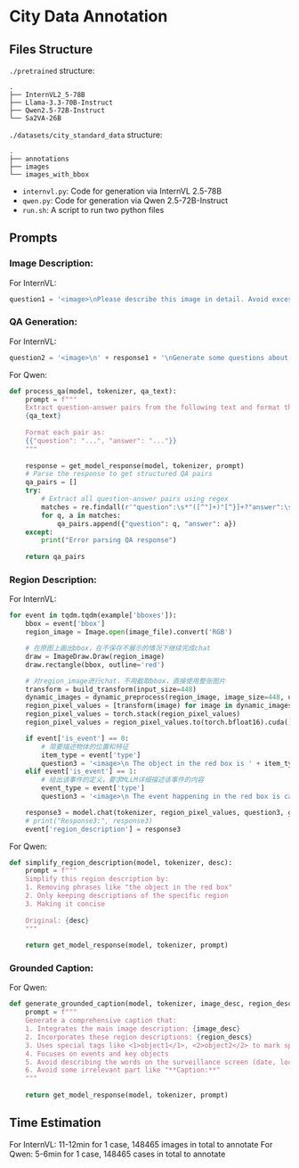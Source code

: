 # City Data Annotation

## Files Structure

`./pretrained` structure:

```
.
├── InternVL2_5-78B
├── Llama-3.3-70B-Instruct
├── Qwen2.5-72B-Instruct
└── Sa2VA-26B
```

`./datasets/city_standard_data` structure:

```
.
├── annotations
├── images
└── images_with_bbox
```

- `internvl.py`: Code for generation via InternVL 2.5-78B
- `qwen.py`: Code for generation via Qwen 2.5-72B-Instruct
- `run.sh`: A script to run two python files 

## Prompts

### Image Description:

For InternVL:

```python
question1 = '<image>\nPlease describe this image in detail. Avoid excessively long and detailed expressions, condense them into a single paragraph without describing the words on the surveillance screen (date, location, etc.) and without describing the words that appear on the screen (content of the sign, etc.)'
```

### QA Generation:

For InternVL:

```python
question2 = '<image>\n' + response1 + '\nGenerate some questions about the image content and give the answer. Avoid describing the words on the surveillance screen (date, location, etc.) and the words that appear on the screen (content of the sign, etc.)'
```

For Qwen:

```python
def process_qa(model, tokenizer, qa_text):
    prompt = f"""
    Extract question-answer pairs from the following text and format them as JSON:
    {qa_text}
    
    Format each pair as:
    {{"question": "...", "answer": "..."}}
    """
    
    response = get_model_response(model, tokenizer, prompt)
    # Parse the response to get structured QA pairs
    qa_pairs = []
    try:
        # Extract all question-answer pairs using regex
        matches = re.findall(r'"question":\s*"([^"]+)"[^}]+?"answer":\s*"([^"]+)"', response)
        for q, a in matches:
            qa_pairs.append({"question": q, "answer": a})
    except:
        print("Error parsing QA response")
    
    return qa_pairs
```

### Region Description:

For InternVL:

```python
for event in tqdm.tqdm(example['bboxes']):
    bbox = event['bbox']
    region_image = Image.open(image_file).convert('RGB')

    # 在原图上画出bbox，在不保存不展示的情况下继续完成chat
    draw = ImageDraw.Draw(region_image)
    draw.rectangle(bbox, outline='red')

    # 对region_image进行chat，不用截取bbox，直接使用整张图片
    transform = build_transform(input_size=448)
    dynamic_images = dynamic_preprocess(region_image, image_size=448, use_thumbnail=True, max_num=12)
    region_pixel_values = [transform(image) for image in dynamic_images]
    region_pixel_values = torch.stack(region_pixel_values)
    region_pixel_values = region_pixel_values.to(torch.bfloat16).cuda()

    if event['is_event'] == 0:
        # 简要描述物体的位置和特征
        item_type = event['type']
        question3 = '<image>\n The object in the red box is ' + item_type + '. Please describe the location and characteristics of the object briefly.'
    elif event['is_event'] == 1:
        # 给出该事件的定义，要求MLLM详细描述该事件的内容
        event_type = event['type']
        question3 = '<image>\n The event happening in the red box is called ' + event_type + '. Please describe the content of the event in detail.'

    response3 = model.chat(tokenizer, region_pixel_values, question3, generation_config)
    # print("Response3:", response3)
    event['region_description'] = response3
```

For Qwen:

```python
def simplify_region_description(model, tokenizer, desc):
    prompt = f"""
    Simplify this region description by:
    1. Removing phrases like "the object in the red box"
    2. Only keeping descriptions of the specific region
    3. Making it concise
    
    Original: {desc}
    """
    
    return get_model_response(model, tokenizer, prompt)
```

### Grounded Caption:

For Qwen:

```python
def generate_grounded_caption(model, tokenizer, image_desc, region_descs):
    prompt = f"""
    Generate a comprehensive caption that:
    1. Integrates the main image description: {image_desc}
    2. Incorporates these region descriptions: {region_descs}
    3. Uses special tags like <1>object1</1>, <2>object2</2> to mark specific items
    4. Focuses on events and key objects
    5. Avoid describing the words on the surveillance screen (date, location, etc.) and the words that appear on the screen (content of the sign, etc.)
    6. Avoid some irrelevant part like "**Caption:**"
    """
    
    return get_model_response(model, tokenizer, prompt)
```

## Time Estimation

For InternVL: 11-12min for 1 case, 148465 images in total to annotate
For Qwen: 5-6min for 1 case, 148465 cases in total to annotate
